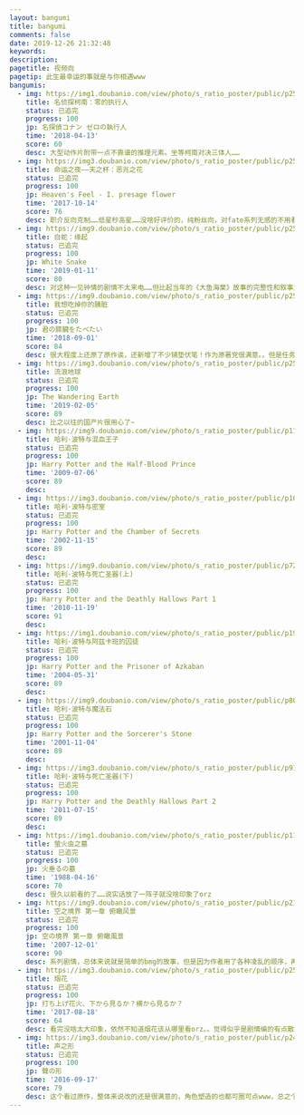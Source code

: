 ```yaml
---
layout: bangumi
title: bangumi
comments: false
date: 2019-12-26 21:32:48
keywords:
description:
pagetitle: 视频向
pagetip: 此生最幸运的事就是与你相遇www
bangumis:
  - img: https://img1.doubanio.com/view/photo/s_ratio_poster/public/p2537694239.webp
    title: 名侦探柯南：零的执行人
    status: 已追完
    progress: 100
    jp: 名探偵コナン ゼロの執行人
    time: '2018-04-13'
    score: 60
    desc: 大型动作片附带一点不靠谱的推理元素。坐等柯南对决三体人……
  - img: https://img3.doubanio.com/view/photo/s_ratio_poster/public/p2545044503.webp
    title: 命运之夜——天之杯：恶兆之花
    status: 已追完
    progress: 100
    jp: Heaven's Feel - I. presage flower
    time: '2017-10-14'
    score: 76
    desc: 职介反向克制……低星秒高星……没啥好评价的，纯粉丝向，对fate系列无感的不用看了，不了解fate的建议先去看老虚的fate/zero。梶浦大妈配乐满分！！
  - img: https://img9.doubanio.com/view/photo/s_ratio_poster/public/p2544313786.webp
    title: 白蛇：缘起
    status: 已追完
    progress: 100
    jp: White Snake
    time: '2019-01-11'
    score: 80
    desc: 对这种一见钟情的剧情不太来电……但比起当年的《大鱼海棠》故事的完整性和叙事方式上面好的多得多。所以想给4.5分，但打不了，那4分吧……毕竟整个故事还是偏网文路路，没有特别大的亮点。
  - img: https://img9.doubanio.com/view/photo/s_ratio_poster/public/p2545571306.webp
    title: 我想吃掉你的胰脏
    status: 已追完
    progress: 100
    jp: 君の膵臓をたべたい
    time: '2018-09-01'
    score: 84
    desc: 很大程度上还原了原作诶，还新增了不少铺垫伏笔！作为原著党很满意。。但是任务内心表达感觉没处理好，而且结局催泪点的画风很奇特……直接导致催泪的地方有人尴尬笑场。
  - img: https://img3.doubanio.com/view/photo/s_ratio_poster/public/p2545472803.webp
    title: 流浪地球
    status: 已追完
    progress: 100
    jp: The Wandering Earth
    time: '2019-02-05'
    score: 89
    desc: 比之以往的国产片很用心了~
  - img: https://img9.doubanio.com/view/photo/s_ratio_poster/public/p1108070214.webp
    title: 哈利·波特与混血王子
    status: 已追完
    progress: 100
    jp: Harry Potter and the Half-Blood Prince
    time: '2009-07-06'
    score: 89
    desc: 
  - img: https://img3.doubanio.com/view/photo/s_ratio_poster/public/p1082651990.webp
    title: 哈利·波特与密室
    status: 已追完
    progress: 100
    jp: Harry Potter and the Chamber of Secrets
    time: '2002-11-15'
    score: 89
    desc: 
  - img: https://img9.doubanio.com/view/photo/s_ratio_poster/public/p721429854.webp
    title: 哈利·波特与死亡圣器(上)
    status: 已追完
    progress: 100
    jp: Harry Potter and the Deathly Hallows Part 1
    time: '2010-11-19'
    score: 91
    desc: 
  - img: https://img1.doubanio.com/view/photo/s_ratio_poster/public/p1910812549.webp
    title: 哈利·波特与阿兹卡班的囚徒
    status: 已追完
    progress: 100
    jp: Harry Potter and the Prisoner of Azkaban
    time: '2004-05-31'
    score: 89
    desc: 
  - img: https://img9.doubanio.com/view/photo/s_ratio_poster/public/p804947166.webp
    title: 哈利·波特与魔法石
    status: 已追完
    progress: 100
    jp: Harry Potter and the Sorcerer's Stone
    time: '2001-11-04'
    score: 89
    desc: 
  - img: https://img3.doubanio.com/view/photo/s_ratio_poster/public/p917846733.webp
    title: 哈利·波特与死亡圣器(下)
    status: 已追完
    progress: 100
    jp: Harry Potter and the Deathly Hallows Part 2
    time: '2011-07-15'
    score: 89
    desc: 
  - img: https://img1.doubanio.com/view/photo/s_ratio_poster/public/p1157334208.webp
    title: 萤火虫之墓
    status: 已追完
    progress: 100
    jp: 火垂るの墓
    time: '1988-04-16'
    score: 70
    desc: 很久以前看的了……说实话放了一阵子就没啥印象了orz
  - img: https://img9.doubanio.com/view/photo/s_ratio_poster/public/p2194396356.webp
    title: 空之境界 第一章 俯瞰风景
    status: 已追完
    progress: 100
    jp: 空の境界 第一章 俯瞰風景
    time: '2007-12-01'
    score: 90
    desc: 系列剧情，总体来说就是简单的bmg的故事，但是因为作者用了各种凌乱的顺序，再加上本身型月世界观的根源就很灵性，外加上镜头的运用，整个剧情都带着一种空灵美！另外！梶浦大妈配乐满分！！！！
  - img: https://img3.doubanio.com/view/photo/s_ratio_poster/public/p2504455660.webp
    title: 烟花
    status: 已追完
    progress: 100
    jp: 打ち上げ花火、下から見るか？横から見るか？
    time: '2017-08-18'
    score: 64
    desc: 看完没啥太大印象，依然不知道烟花该从哪里看orz。。觉得似乎是剧情编的有点散，女主公主梦有点想笑，性格塑造的没啥特点。
  - img: https://img3.doubanio.com/view/photo/s_ratio_poster/public/p2497136132.webp
    title: 声之形
    status: 已追完
    progress: 100
    jp: 聲の形
    time: '2016-09-17'
    score: 79
    desc: 这个看过原作，整体来说改的还是很满意的，角色塑造的也都可圈可点www，总之个人是很喜欢ww
---
```

